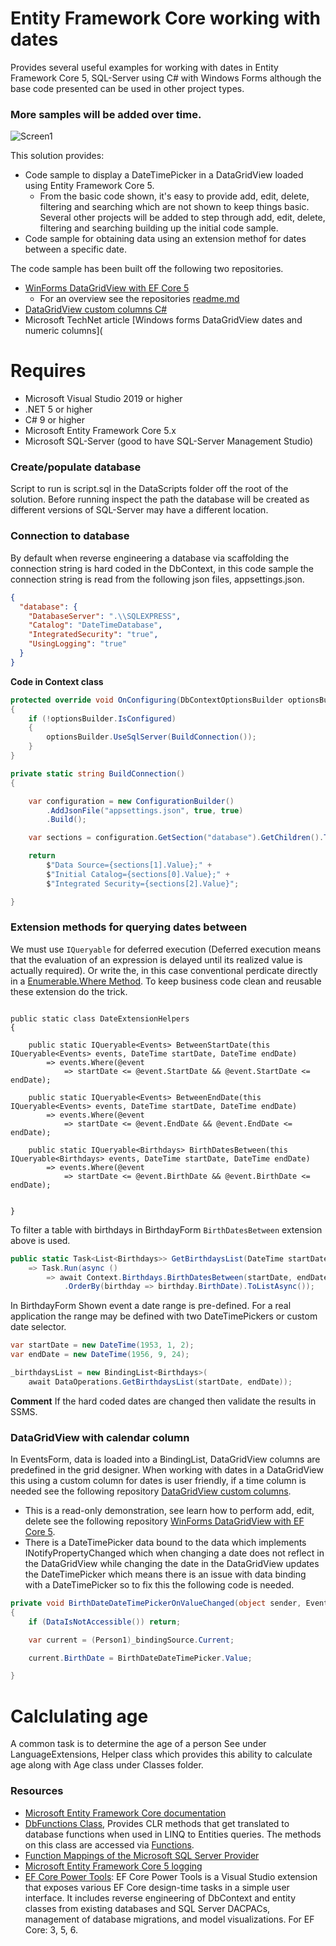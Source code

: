 # Entity Framework Core working with dates

Provides several useful examples for working with dates in Entity Framework Core 5, SQL-Server using C# with Windows Forms although the base code presented can be used in other project types.

### More samples will be added over time.

![Screen1](assets/screen1.png)

This solution provides:

- Code sample to display a DateTimePicker in a DataGridView loaded using Entity Framework Core 5.
  - From the basic code shown, it's easy to provide add, edit, delete, filtering and searching which are not shown to keep things basic. Several other projects will be added to step through add, edit, delete, filtering and searching building up the initial code sample.
- Code sample for obtaining data using an extension methof for dates between a specific date. 



The code sample has been built off the following two repositories.

- [WinForms DataGridView with EF Core 5](https://github.com/karenpayneoregon/efcore-datagridview-ToBindingList)
  - For an overview see the repositories [readme.md](https://github.com/karenpayneoregon/efcore-datagridview-ToBindingList/blob/master/readme.md)
- [DataGridView custom columns C#](https://github.com/karenpayneoregon/datagridview-custom-columns)
- Microsoft TechNet article [Windows forms DataGridView dates and numeric columns](
 

# Requires

- Microsoft Visual Studio 2019 or higher
- .NET 5 or higher
- C# 9 or higher
- Microsoft Entity Framework Core 5.x
- Microsoft SQL-Server (good to have SQL-Server Management Studio)

### Create/populate database

Script to run is script.sql in the DataScripts folder off the root of the solution. Before running inspect the path the database will be created as different versions of SQL-Server may have a different location.

### Connection to database

By default when reverse engineering a database via scaffolding the connection string is hard coded in the DbContext, in this code sample the connection string is read from the following json files, appsettings.json.

```json
{
  "database": {
    "DatabaseServer": ".\\SQLEXPRESS",
    "Catalog": "DateTimeDatabase",
    "IntegratedSecurity": "true",
    "UsingLogging": "true"
  }
}
```

**Code in Context class**

```csharp
protected override void OnConfiguring(DbContextOptionsBuilder optionsBuilder)
{
    if (!optionsBuilder.IsConfigured)
    {
        optionsBuilder.UseSqlServer(BuildConnection());
    }
}

private static string BuildConnection()
{

    var configuration = new ConfigurationBuilder()
        .AddJsonFile("appsettings.json", true, true)
        .Build();

    var sections = configuration.GetSection("database").GetChildren().ToList();

    return
        $"Data Source={sections[1].Value};" +
        $"Initial Catalog={sections[0].Value};" +
        $"Integrated Security={sections[2].Value}";

}
```


### Extension methods for querying dates between

We must use `IQueryable` for deferred execution (Deferred execution means that the evaluation of an expression is delayed until its realized value is actually required). Or write the, in this case conventional perdicate directly in a [Enumerable.Where Method](https://docs.microsoft.com/en-us/dotnet/api/system.linq.enumerable.where?view=net-5.0). To keep business code clean and reusable these extension do the trick.


```sharp

public static class DateExtensionHelpers
{

    public static IQueryable<Events> BetweenStartDate(this IQueryable<Events> events, DateTime startDate, DateTime endDate) 
        => events.Where(@event 
            => startDate <= @event.StartDate && @event.StartDate <= endDate);

    public static IQueryable<Events> BetweenEndDate(this IQueryable<Events> events, DateTime startDate, DateTime endDate)
        => events.Where(@event 
            => startDate <= @event.EndDate && @event.EndDate <= endDate);

    public static IQueryable<Birthdays> BirthDatesBetween(this IQueryable<Birthdays> events, DateTime startDate, DateTime endDate)
        => events.Where(@event
            => startDate <= @event.BirthDate && @event.BirthDate <= endDate);


}
```

To filter a table with birthdays in BirthdayForm `BirthDatesBetween` extension above is used.

```csharp
public static Task<List<Birthdays>> GetBirthdaysList(DateTime startDate, DateTime endDate) 
    => Task.Run(async () 
        => await Context.Birthdays.BirthDatesBetween(startDate, endDate)
            .OrderBy(birthday => birthday.BirthDate).ToListAsync());
```

In BirthdayForm Shown event a date range is pre-defined. For a real application the range may be defined with two DateTimePickers or custom date selector.

```csharp
var startDate = new DateTime(1953, 1, 2);
var endDate = new DateTime(1956, 9, 24);

_birthdaysList = new BindingList<Birthdays>(
    await DataOperations.GetBirthdaysList(startDate, endDate));
```

**Comment** If the hard coded dates are changed then validate the results in SSMS.

### DataGridView with calendar column

In EventsForm, data is loaded into a BindingList, DataGridView columns are predefined in the grid designer. When working with dates in a DataGridView this using a custom column for dates is user friendly, if a time column is needed see the following repository [DataGridView custom columns](https://github.com/karenpayneoregon/datagridview-custom-columns).

- This is a read-only demonstration, see learn how to perform add, edit, delete see the following repository [WinForms DataGridView with EF Core 5](https://github.com/karenpayneoregon/efcore-datagridview-ToBindingList).
- There is a DateTimePicker data bound to the data which implements INotifyPropertyChanged which when changing a date does not reflect in the DataGridView while changing the date in the DataGridView updates the DateTimePicker which means there is an issue with data binding with a DateTimePicker so to fix this the following code is needed.

```csharp
private void BirthDateDateTimePickerOnValueChanged(object sender, EventArgs e)
{
    if (DataIsNotAccessible()) return;

    var current = (Person1)_bindingSource.Current;

    current.BirthDate = BirthDateDateTimePicker.Value;

}
```

# Calclulating age

A common task is to determine the age of a person See under LanguageExtensions, Helper class which provides this ability to calculate age along with Age class under Classes folder.
 

### Resources

- [Microsoft Entity Framework Core documentation](https://docs.microsoft.com/en-us/ef/)
- [DbFunctions Class](https://docs.microsoft.com/en-us/dotnet/api/microsoft.entityframeworkcore.dbfunctions?view=efcore-5.0), Provides CLR methods that get translated to database functions when used in LINQ to Entities queries. The methods on this class are accessed via [Functions](https://docs.microsoft.com/en-us/dotnet/api/microsoft.entityframeworkcore.ef.functions?view=efcore-5.0#Microsoft_EntityFrameworkCore_EF_Functions).
- [Function Mappings of the Microsoft SQL Server Provider](https://docs.microsoft.com/en-us/ef/core/providers/sql-server/functions)
- [Microsoft Entity Framework Core 5 logging](https://github.com/karenpayneoregon/ef-core5-logging)
- [EF Core Power Tools](https://marketplace.visualstudio.com/items?itemName=ErikEJ.EFCorePowerTools): EF Core Power Tools is a Visual Studio extension that exposes various EF Core design-time tasks in a simple user interface. It includes reverse engineering of DbContext and entity classes from existing databases and SQL Server DACPACs, management of database migrations, and model visualizations. For EF Core: 3, 5, 6.
